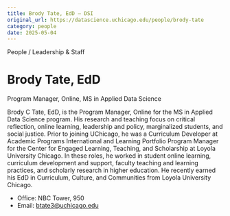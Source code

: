 ```yaml
---
title: Brody Tate, EdD – DSI
original_url: https://datascience.uchicago.edu/people/brody-tate
category: people
date: 2025-05-04
---
```


People / Leadership & Staff

# Brody Tate, EdD

Program Manager, Online, MS in Applied Data Science

Brody C Tate, EdD, is the Program Manager, Online for the MS in Applied Data Science program. His research and teaching focus on critical reflection, online learning, leadership and policy, marginalized students, and social justice. Prior to joining UChicago, he was a Curriculum Developer at Academic Programs International and Learning Portfolio Program Manager for the Center for Engaged Learning, Teaching, and Scholarship at Loyola University Chicago. In these roles, he worked in student online learning, curriculum development and support, faculty teaching and learning practices, and scholarly research in higher education. He recently earned his EdD in Curriculum, Culture, and Communities from Loyola University Chicago.

* Office: NBC Tower, 950
* Email: btate3@uchicago.edu